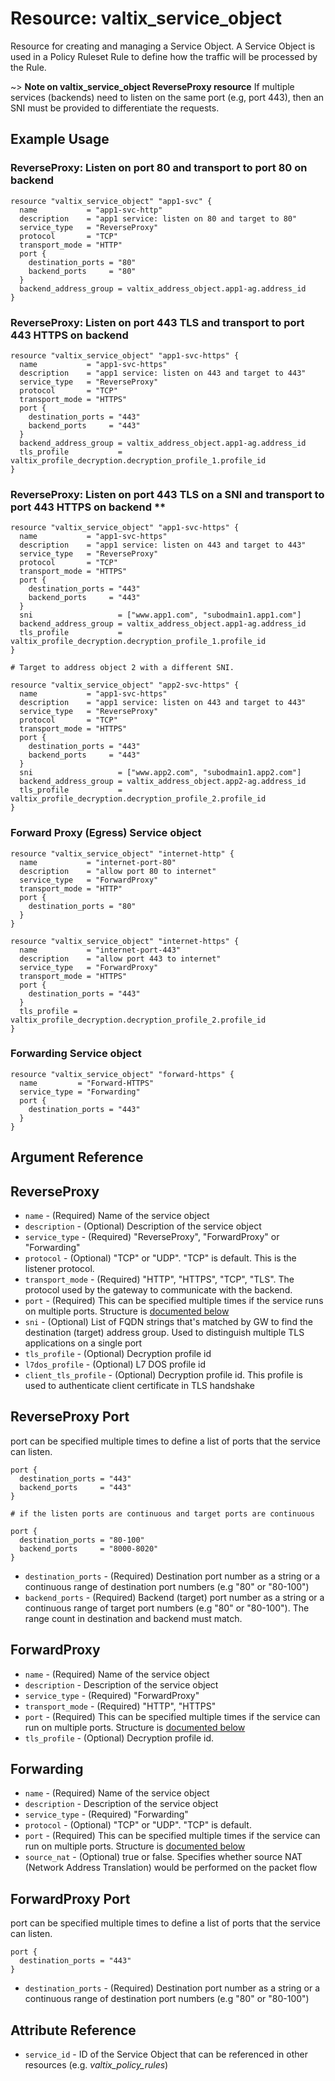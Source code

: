 # Resource: valtix_service_object
Resource for creating and managing a Service Object.  A Service Object is used in a Policy Ruleset Rule to define how the traffic will be processed by the Rule.

~> **Note on valtix_service_object ReverseProxy resource**
If multiple services (backends) need to listen on the same port (e.g, port 443), then an SNI
must be provided to differentiate the requests.

## Example Usage

### ReverseProxy: Listen on port 80 and transport to port 80 on backend
```hcl
resource "valtix_service_object" "app1-svc" {
  name           = "app1-svc-http"
  description    = "app1 service: listen on 80 and target to 80"
  service_type   = "ReverseProxy"
  protocol       = "TCP"
  transport_mode = "HTTP"
  port {
    destination_ports = "80"
    backend_ports     = "80"
  }
  backend_address_group = valtix_address_object.app1-ag.address_id
}
```

### ReverseProxy: Listen on port 443 TLS and transport to port 443 HTTPS on backend
```hcl
resource "valtix_service_object" "app1-svc-https" {
  name           = "app1-svc-https"
  description    = "app1 service: listen on 443 and target to 443"
  service_type   = "ReverseProxy"
  protocol       = "TCP"
  transport_mode = "HTTPS"
  port {
    destination_ports = "443"
    backend_ports     = "443"
  }
  backend_address_group = valtix_address_object.app1-ag.address_id
  tls_profile           = valtix_profile_decryption.decryption_profile_1.profile_id
}
```

### ReverseProxy: Listen on port 443 TLS on a SNI and transport to port 443 HTTPS on backend **
```hcl
resource "valtix_service_object" "app1-svc-https" {
  name           = "app1-svc-https"
  description    = "app1 service: listen on 443 and target to 443"
  service_type   = "ReverseProxy"
  protocol       = "TCP"
  transport_mode = "HTTPS"
  port {
    destination_ports = "443"
    backend_ports     = "443"
  }
  sni                   = ["www.app1.com", "subodmain1.app1.com"]
  backend_address_group = valtix_address_object.app1-ag.address_id
  tls_profile           = valtix_profile_decryption.decryption_profile_1.profile_id
}

# Target to address object 2 with a different SNI.

resource "valtix_service_object" "app2-svc-https" {
  name           = "app1-svc-https"
  description    = "app1 service: listen on 443 and target to 443"
  service_type   = "ReverseProxy"
  protocol       = "TCP"
  transport_mode = "HTTPS"
  port {
    destination_ports = "443"
    backend_ports     = "443"
  }
  sni                   = ["www.app2.com", "subodmain1.app2.com"]
  backend_address_group = valtix_address_object.app2-ag.address_id
  tls_profile           = valtix_profile_decryption.decryption_profile_2.profile_id
}
```

### Forward Proxy (Egress) Service object
```hcl
resource "valtix_service_object" "internet-http" {
  name           = "internet-port-80"
  description    = "allow port 80 to internet"
  service_type   = "ForwardProxy"
  transport_mode = "HTTP"
  port {
    destination_ports = "80"
  }
}

resource "valtix_service_object" "internet-https" {
  name           = "internet-port-443"
  description    = "allow port 443 to internet"
  service_type   = "ForwardProxy"
  transport_mode = "HTTPS"
  port {
    destination_ports = "443"
  }
  tls_profile = valtix_profile_decryption.decryption_profile_2.profile_id
}
```

### Forwarding Service object
```hcl
resource "valtix_service_object" "forward-https" {
  name         = "Forward-HTTPS"
  service_type = "Forwarding"
  port {
    destination_ports = "443"
  }
}
```

## Argument Reference

## ReverseProxy
* `name` - (Required) Name of the service object
* `description` - (Optional) Description of the service object
* `service_type` - (Required) "ReverseProxy", "ForwardProxy" or "Forwarding"
* `protocol` - (Optional) "TCP" or "UDP". "TCP" is default. This is the listener protocol.
* `transport_mode` - (Required) "HTTP", "HTTPS", "TCP", "TLS". The protocol used by the gateway to communicate with the backend.
* `port` - (Required) This can be specified multiple times if the service runs on multiple ports. Structure is [documented below](#reverseproxy-port)
* `sni` - (Optional) List of FQDN strings that's matched by GW to find the destination (target) address group. Used to distinguish multiple TLS applications on a single port
* `tls_profile` - (Optional) Decryption profile id
* `l7dos_profile` - (Optional) L7 DOS profile id
* `client_tls_profile` - (Optional) Decryption profile id. This profile is used to authenticate client certificate in TLS handshake

## ReverseProxy Port
port can be specified multiple times to define a list of ports that the service can listen.

```hcl
port {
  destination_ports = "443"
  backend_ports     = "443"
}

# if the listen ports are continuous and target ports are continuous

port {
  destination_ports = "80-100"
  backend_ports     = "8000-8020"
}
```

* `destination_ports` - (Required) Destination port number as a string or a continuous range of destination port numbers (e.g "80" or "80-100")
* `backend_ports` - (Required) Backend (target) port number as a string or a continuous range of target port numbers (e.g "80" or "80-100"). The range count in destination and backend must match.

## ForwardProxy
* `name` - (Required) Name of the service object
* `description` - Description of the service object
* `service_type` - (Required) "ForwardProxy"
* `transport_mode` - (Required) "HTTP", "HTTPS"
* `port` - (Required) This can be specified multiple times if the service can run on multiple ports. Structure is [documented below](#forwardproxy-port)
* `tls_profile` - (Optional) Decryption profile id.

## Forwarding
* `name` - (Required) Name of the service object
* `description` - Description of the service object
* `service_type` - (Required) "Forwarding"
* `protocol` - (Optional) "TCP" or "UDP". "TCP" is default.
* `port` - (Required) This can be specified multiple times if the service can run on multiple ports. Structure is [documented below](#forwardproxy-port)
* `source_nat` - (Optional) true or false. Specifies whether source NAT (Network Address Translation) would be performed on the packet flow

## ForwardProxy Port
port can be specified multiple times to define a list of ports that the service can listen.

```hcl
port {
  destination_ports = "443"
}
```

* `destination_ports` - (Required) Destination port number as a string or a continuous range of destination port numbers (e.g "80" or "80-100")

## Attribute Reference
* `service_id` - ID of the Service Object that can be referenced in other resources (e.g. *valtix_policy_rules*)